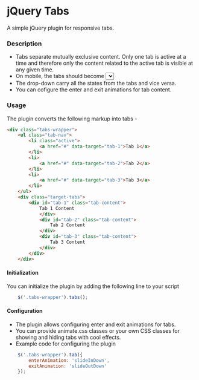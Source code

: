 # jQuery Tabs
A simple jQuery plugin for responsive tabs.

### Description
 - Tabs separate mutually exclusive content. Only one tab is active at a time and therefore only the content related to the active tab is visible at any given time.
- On mobile, the tabs should become <select> drop down.
- The drop-down carry all the states from the tabs and vice versa.
- You can cofigure the enter and exit animations for tab content.

### Usage
The plugin converts the following markup into tabs -
```html
<div class="tabs-wrapper">
	<ul class="tab-nav">
		<li class="active">
			<a href="#" data-target="tab-1">Tab 1</a>
		</li>
		<li>
			<a href="#" data-target="tab-2">Tab 2</a>
		</li>
		<li>
			<a href="#" data-target="tab-3">Tab 3</a>
		</li>
	</ul>
	<div class="target-tabs">
		<div id="tab-1" class="tab-content">
			Tab 1 Content
			</div>
			<div id="tab-2" class="tab-content">
				Tab 2 Content
			</div>
			<div id="tab-3" class="tab-content">
				Tab 3 Content
			</div>
		</div>
	</div>
```
#### Initialization
You can initialize the plugin by adding the following line to your script
```javascript  
    $('.tabs-wrapper').tabs();
```

#### Configuration
- The plugin allows configuring enter and exit animations for tabs.
- You can provide animate.css classes or your own CSS classes for showing and hiding tabs with cool effects.
- Example code for configuring the plugin
```javascript
    $('.tabs-wrapper').tab({
		enterAnimation: 'slideInDown',
		exitAnimation: 'slideOutDown'
	});
```



